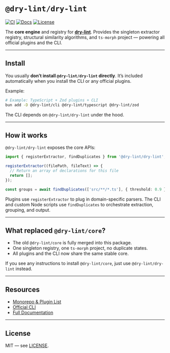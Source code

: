 # `@dry-lint/dry-lint`

[![CI](https://github.com/dry-lint/dry-lint/actions/workflows/ci.yml/badge.svg)](https://github.com/dry-lint/dry-lint/actions/workflows/ci.yml) [![Docs](https://img.shields.io/badge/docs-%E2%9C%93-blue)](https://dry-lint.github.io/dry-lint/) [![License](https://img.shields.io/npm/l/@dry-lint/cli)](https://github.com/dry-lint/dry-lint/blob/main/LICENSE)

The **core engine** and registry for [**dry-lint**](https://github.com/dry-lint/dry-lint).
Provides the singleton extractor registry, structural similarity algorithms, and `ts-morph` project — powering all official plugins and the CLI.

---

## Install

You usually **don’t install `@dry-lint/dry-lint` directly**.
It’s included automatically when you install the CLI or any official plugins.

Example:

```bash
# Example: TypeScript + Zod plugins + CLI
bun add -D @dry-lint/cli @dry-lint/typescript @dry-lint/zod
```

The CLI depends on `@dry-lint/dry-lint` under the hood.

---

## How it works

`@dry-lint/dry-lint` exposes the core APIs:

```ts
import { registerExtractor, findDuplicates } from '@dry-lint/dry-lint';

registerExtractor((filePath, fileText) => {
  // Return an array of declarations for this file
  return [];
});

const groups = await findDuplicates(['src/**/*.ts'], { threshold: 0.9 });
```

Plugins use `registerExtractor` to plug in domain-specific parsers.
The CLI and custom Node scripts use `findDuplicates` to orchestrate extraction, grouping, and output.

---

## What replaced `@dry-lint/core`?

- The old `@dry-lint/core` is fully merged into this package.
- One singleton registry, one `ts-morph` project, no duplicate states.
- All plugins and the CLI now share the same stable core.

If you see any instructions to install `@dry-lint/core`, just use `@dry-lint/dry-lint` instead.

---

## Resources

- [Monorepo & Plugin List](https://github.com/dry-lint/dry-lint#-packages)
- [Official CLI](https://www.npmjs.com/package/@dry-lint/cli)
- [Full Documentation](https://dry-lint.github.io/dry-lint/)

---

## License

MIT — see [LICENSE](https://github.com/dry-lint/dry-lint/blob/main/LICENSE).
